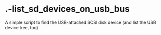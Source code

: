 .-list_sd_devices_on_usb_bus
============================

A simple script to find the USB-attached SCSI disk device (and list the USB device tree, too)

